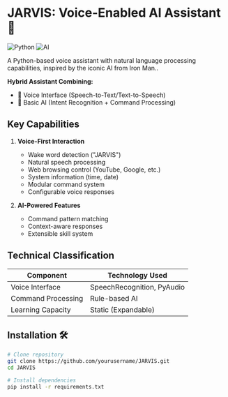 # JARVIS: Voice-Enabled AI Assistant 🤖 

 
![Python](https://img.shields.io/badge/python-3.8+-blue.svg) 
![AI](https://img.shields.io/badge/AI-Command%20Processing-yellowgreen)

A Python-based voice assistant with natural language processing capabilities, inspired by the iconic AI from Iron Man..

**Hybrid Assistant Combining:**
- 🎤 Voice Interface (Speech-to-Text/Text-to-Speech)
- 🧠 Basic AI (Intent Recognition + Command Processing)

## Key Capabilities
1. **Voice-First Interaction**
   - Wake word detection ("JARVIS")
   - Natural speech processing
   - Web browsing control (YouTube, Google, etc.)
   - System information (time, date)
   - Modular command system
   - Configurable voice responses

2. **AI-Powered Features**
   - Command pattern matching
   - Context-aware responses
   - Extensible skill system

## Technical Classification
| Component          | Technology Used      |
|--------------------|----------------------|
| Voice Interface    | SpeechRecognition, PyAudio |
| Command Processing | Rule-based AI        |
| Learning Capacity  | Static (Expandable)  |

## Installation 🛠️
```bash
# Clone repository
git clone https://github.com/yourusername/JARVIS.git
cd JARVIS

# Install dependencies
pip install -r requirements.txt
```


